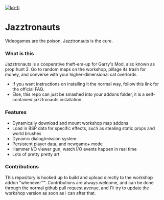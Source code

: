 [![ko-fi](https://www.ko-fi.com/img/donate_sm.png)](https://ko-fi.com/N4N6H7ZH)

# Jazztronauts
Videogames are the poison, Jazztronauts is the cure.


### What is this
Jazztronauts is a cooperative theft-em-up for Garry's Mod, also known as prop hunt 2.
Go to random maps on the workshop, pillage its trash for money, and converse with your higher-dimensional cat overlords.

- If you want instructions on installing it the normal way, follow this link for the official FAQ.
- Else, this repo can just be smashed into your addons folder, it is a self-contained jazztronauts installation

### Features
- Dynamically download and mount workshop map addons
- Load in BSP data for specific effects, such as stealing static props and world brushes
- Dynamic dialog/mission system
- Persistent player data, and newgame+ mode
- Hammer I/O viewer gun, watch I/O events happen in real time
- Lots of pretty pretty art

### Contributions
This repository is hooked up to build and upload directly to the workshop addon "whenever™". 
Contributions are always welcome, and can be done through the normal github pull request avenue, and I'll try to update the workshop version as soon as I can after that.
